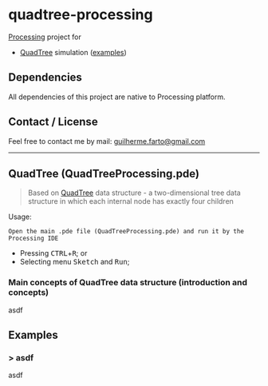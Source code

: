 # quadtree-processing

[Processing](https://processing.org/) project for 

* [QuadTree](#quadtree-processing) simulation ([examples](#all-examples))

## Dependencies

All dependencies of this project are native to Processing platform.

## Contact / License

Feel free to contact me by mail: guilherme.farto@gmail.com

---

<a name="quadtree-processing"></a>
## QuadTree (QuadTreeProcessing.pde)
> Based on [QuadTree](https://en.wikipedia.org/wiki/Quadtree) data structure - a two-dimensional tree data structure in which each internal node has exactly four children

Usage:

`Open the main .pde file (QuadTreeProcessing.pde) and run it by the Processing IDE`
* Pressing <kbd>CTRL</kbd>+<kbd>R</kbd>; or
* Selecting menu <kbd>Sketch</kbd> and <kbd>Run</kbd>;

### Main concepts of QuadTree data structure (introduction and concepts)

asdf

<a name="all-examples"></a>
## Examples

<a name="quadtree-examples-1"></a>
### > asdf

asdf
